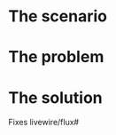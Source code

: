 # The scenario

<!-- Describe as succinctly as possible what the bug/problem is. Be sure to include the steps to reproduce the bug, screenshots of the issue, and a self-contained Volt class component, which includes all Blade variable definitions, to reproduce the issue. -->

# The problem

<!-- Describe here in detail what you found is wrong with the current code in this package. Add snippets of code here so the maintainers don't need to search the codebase for the issue. -->

# The solution

<!-- Describe here what you did to fix the problem, whether there were other possible solutions, and why you chose this one. Be sure to include snippets of the code changes you have made and screenshots of the problem fixed after your changes. -->



Fixes livewire/flux#